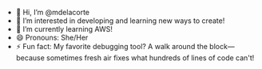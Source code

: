 - 👋 Hi, I’m @mdelacorte
- 👀 I’m interested in developing and learning new ways to create!
- 🌱 I’m currently learning AWS!
- 😄 Pronouns: She/Her
- ⚡ Fun fact: My favorite debugging tool? A walk around the block—because sometimes fresh air fixes what hundreds of lines of code can't!

